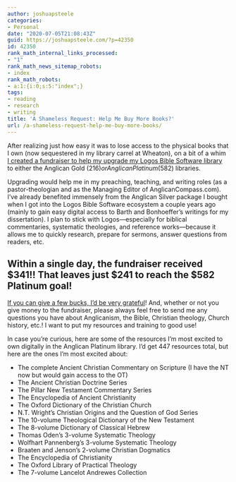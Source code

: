 ```yaml
---
author: joshuapsteele
categories:
- Personal
date: "2020-07-05T21:08:43Z"
guid: https://joshuapsteele.com/?p=42350
id: 42350
rank_math_internal_links_processed:
- "1"
rank_math_news_sitemap_robots:
- index
rank_math_robots:
- a:1:{i:0;s:5:"index";}
tags:
- reading
- research
- writing
title: 'A Shameless Request: Help Me Buy More Books?'
url: /a-shameless-request-help-me-buy-more-books/
---
```


After realizing just how easy it was to lose access to the physical books that I own (now sequestered in my library carrel at Wheaton), on a bit of a whim [I created a fundraiser to help my upgrade my Logos Bible Software library](https://www.facebook.com/donate/573962246651661/) to either the Anglican Gold ($216) or Anglican Platinum ($582) libraries.

Upgrading would help me in my preaching, teaching, and writing roles (as a pastor-theologian and as the Managing Editor of AnglicanCompass.com). I’ve already benefited immensely from the Anglican Silver package I bought when I got into the Logos Bible Software ecosystem a couple years ago (mainly to gain easy digital access to Barth and Bonhoeffer’s writings for my dissertation). I plan to stick with Logos—especially for biblical commentaries, systematic theologies, and reference works—because it allows me to quickly research, prepare for sermons, answer questions from readers, etc.

## Within a single day, the fundraiser received $341!! That leaves just $241 to reach the $582 Platinum goal! 

[If you can give a few bucks, I’d be very grateful](https://www.facebook.com/donate/573962246651661/)! And, whether or not you give money to the fundraiser, please always feel free to send me any questions you have about Anglicanism, the Bible, Christian theology, Church history, etc.! I want to put my resources and training to good use!

In case you’re curious, here are some of the resources I’m most excited to own digitally in the Anglican Platinum library. I’d get 447 resources total, but here are the ones I’m most excited about:

- The complete Ancient Christian Commentary on Scripture (I have the NT now but would gain access to the OT)
- The Ancient Christian Doctrine Series
- The Pillar New Testament Commentary Series
- The Encyclopedia of Ancient Christianity
- The Oxford Dictionary of the Christian Church
- N.T. Wright’s Christian Origins and the Question of God Series
- The 10-volume Theological Dictionary of the New Testament
- The 8-volume Dictionary of Classical Hebrew
- Thomas Oden’s 3-volume Systematic Theology
- Wolfhart Pannenberg’s 3-volume Systematic Theology
- Braaten and Jenson’s 2-volume Christian Dogmatics
- The Encyclopedia of Christianity
- The Oxford Library of Practical Theology
- The 7-volume Lancelot Andrewes Collection